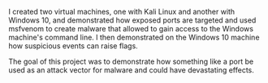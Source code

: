 I created two virtual machines, one with Kali Linux and another with Windows 10, and demonstrated how exposed ports are targeted and used msfvenom to create malware that allowed to gain access to the Windows machine's command line. I then demonstrated on the Windows 10 machine how suspicious events can raise flags.

The goal of this project was to demonstrate how something like a port be used as an attack vector for malware and could have devastating effects.
